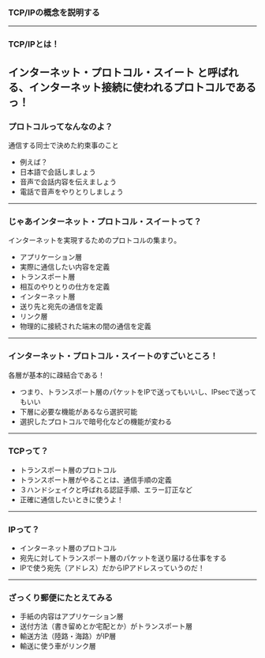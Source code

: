 ### TCP/IPの概念を説明する
---
### TCP/IPとは！
インターネット・プロトコル・スイート と呼ばれる、インターネット接続に使われるプロトコルであるっ！
---
### プロトコルってなんなのよ？
通信する同士で決めた約束事のこと
- 例えば？
 - 日本語で会話しましょう
 - 音声で会話内容を伝えましょう
 - 電話で音声をやりとりしましょう
---
### じゃあインターネット・プロトコル・スイートって？
インターネットを実現するためのプロトコルの集まり。
- アプリケーション層
 - 実際に通信したい内容を定義
- トランスポート層
 - 相互のやりとりの仕方を定義
- インターネット層
 - 送り先と宛先の通信を定義
- リンク層
 - 物理的に接続された端末の間の通信を定義
---
### インターネット・プロトコル・スイートのすごいところ！
各層が基本的に疎結合である！
- つまり、トランスポート層のパケットをIPで送ってもいいし、IPsecで送ってもいい
- 下層に必要な機能があるなら選択可能
 - 選択したプロトコルで暗号化などの機能が変わる
---
### TCPって？
- トランスポート層のプロトコル
 - トランスポート層がやることは、通信手順の定義
 - ３ハンドシェイクと呼ばれる認証手順、エラー訂正など
 - 正確に通信したいときに使うよ！
---
### IPって？
- インターネット層のプロトコル
- 宛先に対してトランスポート層のパケットを送り届ける仕事をする
 - IPで使う宛先（アドレス）だからIPアドレスっていうのだ！
---
### ざっくり郵便にたとえてみる
- 手紙の内容はアプリケーション層
- 送付方法（書き留めとか宅配とか）がトランスポート層
- 輸送方法（陸路・海路）がIP層
- 輸送に使う車がリンク層



